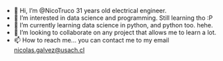 - 👋 Hi, I’m @NicoTruco 31 years old electrical engineer.
- 👀 I’m interested in data science and programming. Still learning tho :P
- 🌱 I’m currently learning data science in python, and python too. hehe.
- 💞️ I’m looking to collaborate on any project that allows me to learn a lot.
- 📫 How to reach me... you can contact me to my email nicolas.galvez@usach.cl

<!---
NicoTruco/NicoTruco is a ✨ special ✨ repository because its `README.md` (this file) appears on your GitHub profile.
You can click the Preview link to take a look at your changes.
--->
